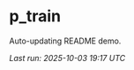 # p_train

Auto-updating README demo.

<!--START_SECTION:status-->
_Last run: 2025-10-03 19:17 UTC_
<!--END_SECTION:status-->




































































































































































































































































































































































































































































































































































































































































































































































































































































































































































